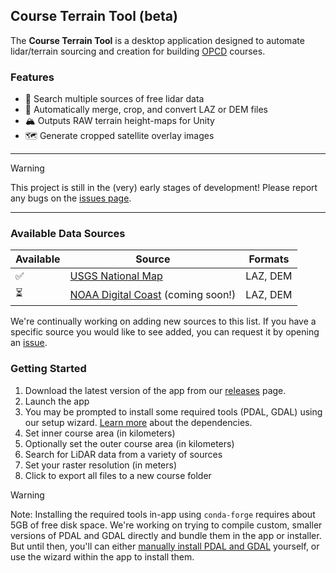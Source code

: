 ## Course Terrain Tool (beta)

The **Course Terrain Tool** is a desktop application designed to automate lidar/terrain sourcing and creation for building [OPCD](https://zerosandonesgcd.com/opcd-course-creation/) courses.

### Features

- 🔎 Search multiple sources of free lidar data
- 🚀 Automatically merge, crop, and convert LAZ or DEM files
- 🏔️ Outputs RAW terrain height-maps for Unity
- 🗺️ Generate cropped satellite overlay images

---

> [!WARNING]
> This project is still in the (very) early stages of development! Please report any bugs on the [issues page](https://github.com/dudewheresmycode/course-terrain-tool/issues).

---

### Available Data Sources

| Available | Source                                                                                      | Formats  |
| --------- | ------------------------------------------------------------------------------------------- | -------- |
| ✅        | [USGS National Map](https://www.usgs.gov/programs/national-geospatial-program/national-map) | LAZ, DEM |
| ⏳        | [NOAA Digital Coast](https://coast.noaa.gov/dataviewer/#/lidar/search/) (coming soon!)      | LAZ, DEM |

We're continually working on adding new sources to this list. If you have a specific source you would like to see added, you can request it by opening an [issue](https://github.com/dudewheresmycode/course-terrain-tool/issues/new?title=Data%20Source%20Request:%20&labels=data-request).

### Getting Started

1. Download the latest version of the app from our [releases](/releases) page.
2. Launch the app
3. You may be prompted to install some required tools (PDAL, GDAL) using our setup wizard. [Learn more](https://ctt.opengolfsim.com/Dependencies) about the dependencies.
4. Set inner course area (in kilometers)
5. Optionally set the outer course area (in kilometers)
6. Search for LiDAR data from a variety of sources
7. Set your raster resolution (in meters)
8. Click to export all files to a new course folder

> [!WARNING]
> Note: Installing the required tools in-app using `conda-forge` requires about 5GB of free disk space. We're working on trying to compile custom, smaller versions of PDAL and GDAL directly and bundle them in the app or installer. But until then, you'll can either [manually install PDAL and GDAL](https://ctt.opengolfsim.com/Dependencies#manually-install-tools) yourself, or use the wizard within the app to install them.